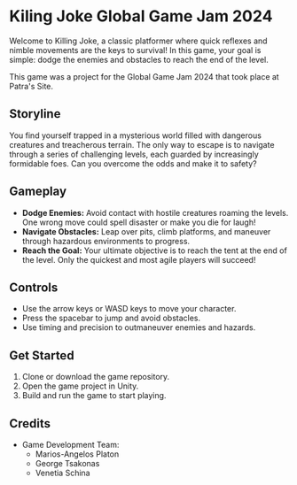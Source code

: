 # Kiling Joke Global Game Jam 2024

Welcome to Killing Joke, a classic platformer where quick reflexes and nimble movements are the keys to survival! In this game, your goal is simple: dodge the enemies and obstacles to reach the end of the level.<br>

This game was a project for the Global Game Jam 2024 that took place at Patra's Site.
## Storyline
You find yourself trapped in a mysterious world filled with dangerous creatures and treacherous terrain. The only way to escape is to navigate through a series of challenging levels, each guarded by increasingly formidable foes. Can you overcome the odds and make it to safety?

## Gameplay
- **Dodge Enemies:** Avoid contact with hostile creatures roaming the levels. One wrong move could spell disaster or make you die for laugh!
- **Navigate Obstacles:** Leap over pits, climb platforms, and maneuver through hazardous environments to progress.
- **Reach the Goal:** Your ultimate objective is to reach the tent  at the end of the level. Only the quickest and most agile players will succeed!

## Controls
- Use the arrow keys or WASD keys to move your character.
- Press the spacebar to jump and avoid obstacles.
- Use timing and precision to outmaneuver enemies and hazards.


## Get Started
1. Clone or download the game repository.
2. Open the game project in Unity.
3. Build and run the game to start playing.


## Credits
- Game Development Team:
  - Marios-Angelos Platon
  - George Tsakonas
  - Venetia Schina

